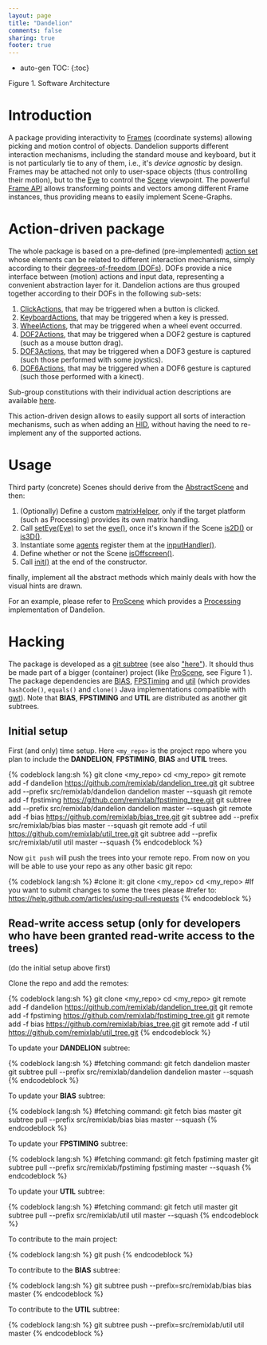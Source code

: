 ```yaml
---
layout: page
title: "Dandelion"
comments: false
sharing: true
footer: true
---
```


* auto-gen TOC:
{:toc}

<p>
<script src="/javascripts/processing.min.js"></script> 
<canvas data-processing-sources="/projects/dandelion/arch.pde"></canvas>
<div class="example-links">
    Figure 1. Software Architecture
</div>
</p>

# Introduction

A package providing interactivity to [Frames](http://otrolado.info/prosceneApi/remixlab/dandelion/core/Frame.html)
(coordinate systems) allowing picking and motion control of objects. Dandelion supports different interaction mechanisms, including the standard
mouse and keyboard, but it is not particularly tie to any of them, i.e., it's *device agnostic* by design. Frames may be attached
not only to user-space objects (thus controlling their motion), but to the [Eye](http://otrolado.info/prosceneApi/remixlab/dandelion/core/Eye.html) to control
the [Scene](http://otrolado.info/prosceneApi/remixlab/dandelion/core/AbstractScene.html)
viewpoint. The powerful [Frame API](http://otrolado.info/prosceneApi/remixlab/dandelion/core/Frame.html) allows transforming points and
vectors among different Frame instances, thus providing means to easily implement Scene-Graphs.

# Action-driven package

The whole package is based on a pre-defined (pre-implemented) [action set](http://otrolado.info/prosceneApi/remixlab/dandelion/core/Constants.DandelionAction.html)
whose elements can be related to different interaction
mechanisms, simply according to their [degrees-of-freedom (DOFs)](http://en.wikipedia.org/wiki/Degrees_of_freedom_(mechanics)).
DOFs provide a nice interface between (motion)
actions and input data, representing a convenient abstraction layer for it. Dandelion actions are thus grouped
together according to their DOFs in the following sub-sets:

1. [ClickActions](http://otrolado.info/prosceneApi/remixlab/dandelion/core/Constants.ClickAction.html), that may be triggered when a button is clicked.
2. [KeyboardActions](http://otrolado.info/prosceneApi/remixlab/dandelion/core/Constants.KeyboardAction.html), that may be triggered when a key is pressed.
3. [WheelActions](http://otrolado.info/prosceneApi/remixlab/dandelion/core/Constants.WheelAction.html), that may be triggered when a wheel event occurred.
4. [DOF2Actions](http://otrolado.info/prosceneApi/remixlab/dandelion/core/Constants.DOF2Action.html), that may be triggered when a DOF2 gesture is captured
(such as a mouse button drag).
5. [DOF3Actions](http://otrolado.info/prosceneApi/remixlab/dandelion/core/Constants.DOF3Action.html), that may be triggered when a DOF3 gesture is captured
(such those performed with some joystics).
6. [DOF6Actions](http://otrolado.info/prosceneApi/remixlab/dandelion/core/Constants.DOF6Action.html), that may be triggered when a DOF6 gesture is captured
(such those performed with a kinect).

Sub-group constitutions with their individual action descriptions are available [here](http://otrolado.info/prosceneApi/remixlab/dandelion/core/Constants.html).

This action-driven design allows to easily support all sorts of interaction mechanisms, such as when adding an [HID](http://en.wikipedia.org/wiki/Human_interface_device), without having the need to
re-implement any of the supported actions.

# Usage

Third party (concrete) Scenes should derive from the [AbstractScene](http://otrolado.info/prosceneApi/remixlab/dandelion/core/AbstractScene.html)
and then:

1. (Optionally) Define a custom [matrixHelper](http://otrolado.info/prosceneApi/remixlab/dandelion/core/AbstractScene.html#matrixHelper()), 
only if the target platform (such as Processing) provides its own matrix handling.
2. Call [setEye(Eye)](http://otrolado.info/prosceneApi/remixlab/dandelion/core/AbstractScene.html#setEye(remixlab.dandelion.core.Eye))
to set the [eye()](http://otrolado.info/prosceneApi/remixlab/dandelion/core/AbstractScene.html#eye()), once it's known if the
Scene [is2D()](http://otrolado.info/prosceneApi/remixlab/dandelion/core/AbstractScene.html#is2D())
or [is3D()](http://otrolado.info/prosceneApi/remixlab/dandelion/core/AbstractScene.html#is3D()).
3. Instantiate some [agents](http://otrolado.info/prosceneApi/remixlab/bias/core/Agent.html) register them at the [inputHandler()](http://otrolado.info/prosceneApi/remixlab/dandelion/core/AbstractScene.html#inputHandler()).
4. Define whether or not the Scene [isOffscreen()](http://otrolado.info/prosceneApi/remixlab/dandelion/core/AbstractScene.html#isOffscreen()).
5. Call [init()](http://otrolado.info/prosceneApi/remixlab/dandelion/core/AbstractScene.html#init()) at the end of the constructor.

finally, implement all the abstract methods which mainly deals with how the visual hints are drawn.

For an example, please refer to [ProScene](http://nakednous.github.io/projects/proscene) which provides
a [Processing](http://processing.org/) implementation of Dandelion.

# Hacking

The package is developed as a [git subtree](https://github.com/git/git/blob/master/contrib/subtree/git-subtree.txt)
(see also ["here"](http://blogs.atlassian.com/2013/05/alternatives-to-git-submodule-git-subtree/)). It should thus be made part of a
bigger (container) project (like [ProScene](http://nakednous.github.io/projects/proscene), see Figure 1 ).
The package dependencies are [BIAS](http://nakednous.github.io/projects/bias), [FPSTiming](http://nakednous.github.io/projects/fpstiming)
and [util](https://github.com/remixlab/util_tree) (which
provides ```hashCode()```,  ```equals()```  and  ```clone()``` Java implementations compatible with [gwt](http://www.gwtproject.org/)).
Note that **BIAS**, **FPSTIMING** and **UTIL** are distributed as another git subtrees.

## Initial setup

First (and only) time setup. Here ```<my_repo>``` is the project repo where you plan to include the **DANDELION**, **FPSTIMING**, **BIAS** and **UTIL** trees.

{% codeblock lang:sh %}
git clone <my_repo>
cd <my_repo>
git remote add -f dandelion https://github.com/remixlab/dandelion_tree.git
git subtree add --prefix src/remixlab/dandelion dandelion master --squash
git remote add -f fpstiming https://github.com/remixlab/fpstiming_tree.git
git subtree add --prefix src/remixlab/dandelion dandelion master --squash
git remote add -f bias https://github.com/remixlab/bias_tree.git
git subtree add --prefix src/remixlab/bias bias master --squash
git remote add -f util https://github.com/remixlab/util_tree.git
git subtree add --prefix src/remixlab/util util master --squash
{% endcodeblock %}

Now ```git push``` will push the trees into your remote repo. From now on you will be able to use your repo
as any other basic git repo:

{% codeblock lang:sh %}
#clone it:
git clone <my_repo>
cd <my_repo>
#If you want to submit changes to some the trees please
#refer to: https://help.github.com/articles/using-pull-requests
{% endcodeblock %}

## Read-write access setup (only for developers who have been granted read-write access to the trees)

(do the initial setup above first)

Clone the repo and add the remotes:

{% codeblock lang:sh %}
git clone <my_repo>
cd <my_repo>
git remote add -f dandelion https://github.com/remixlab/dandelion_tree.git
git remote add -f fpstiming https://github.com/remixlab/fpstiming_tree.git
git remote add -f bias https://github.com/remixlab/bias_tree.git
git remote add -f util https://github.com/remixlab/util_tree.git
{% endcodeblock %}

To update your **DANDELION** subtree:

{% codeblock lang:sh %}
#fetching command:
git fetch dandelion master
git subtree pull --prefix src/remixlab/dandelion dandelion master --squash
{% endcodeblock %}

To update your **BIAS** subtree:

{% codeblock lang:sh %}
#fetching command:
git fetch bias master
git subtree pull --prefix src/remixlab/bias bias master --squash
{% endcodeblock %}

To update your **FPSTIMING** subtree:

{% codeblock lang:sh %}
#fetching command:
git fetch fpstiming master
git subtree pull --prefix src/remixlab/fpstiming fpstiming master --squash
{% endcodeblock %}

To update your **UTIL** subtree:

{% codeblock lang:sh %}
#fetching command:
git fetch util master
git subtree pull --prefix src/remixlab/util util master --squash
{% endcodeblock %}

To contribute to the main project:

{% codeblock lang:sh %}
git push
{% endcodeblock %}

To contribute to the **BIAS** subtree:

{% codeblock lang:sh %}
git subtree push --prefix=src/remixlab/bias bias master
{% endcodeblock %}

To contribute to the **UTIL** subtree:

{% codeblock lang:sh %}
git subtree push --prefix=src/remixlab/util util master
{% endcodeblock %}
